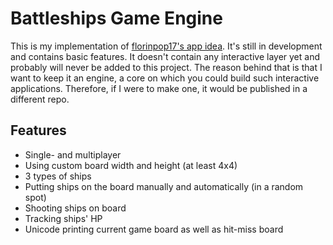 # Battleships Game Engine
This is my implementation of [florinpop17's app idea](https://github.com/florinpop17/app-ideas/blob/master/Projects/3-Advanced/Battleship-Game-Engine.md).
It's still in development and contains basic features. It doesn't contain any interactive layer yet and probably will
never be added to this project. The reason behind that is that I want to keep it an engine, a core on which you could
build such interactive applications. Therefore, if I were to make one, it would be published in a different repo.

## Features
- Single- and multiplayer
- Using custom board width and height (at least 4x4)
- 3 types of ships
- Putting ships on the board manually and automatically (in a random spot)
- Shooting ships on board
- Tracking ships' HP
- Unicode printing current game board as well as hit-miss board